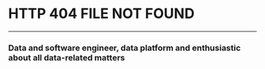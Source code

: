 # HTTP 404 FILE NOT FOUND
______________________

### Data and software engineer, data platform and enthusiastic about all data-related matters
